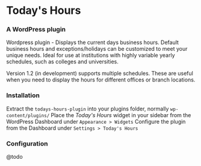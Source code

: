 # Today's Hours
### A WordPress plugin
Wordpress plugin - Displays the current days business hours. Default business hours and exceptions/holidays can be customized to meet your unique needs. Ideal for use at institutions with highly variable yearly schedules, such as colleges and universities.

Version 1.2 (in development) supports multiple schedules. These are useful when you need to display the hours for different offices or branch locations.

### Installation
Extract the `todays-hours-plugin` into your plugins folder, normally `wp-content/plugins/`
Place the *Today's Hours* widget in your sidebar from the WordPress Dashboard under `Appearance > Widgets`
Configure the plugin from the Dashboard under `Settings > Today's Hours`

### Configuration
@todo
